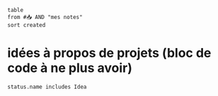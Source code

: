 ```dataview
table
from #📥 AND "mes notes"
sort created
```
# idées à propos de projets (bloc de code à ne plus avoir)

```tasks
status.name includes Idea
```

